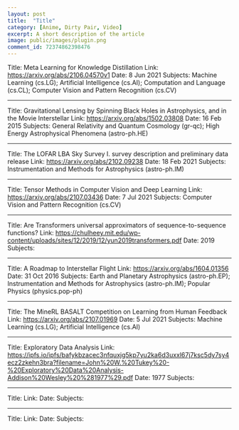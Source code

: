 ```yaml
---
layout: post
title:	"Title"
category: [Anime, Dirty Pair, Video]
excerpt: A short description of the article
image: public/images/plugin.png
comment_id: 72374862398476
---
```


Title: Meta Learning for Knowledge Distillation
Link: https://arxiv.org/abs/2106.04570v1
Date: 8 Jun 2021
Subjects: Machine Learning (cs.LG); Artificial Intelligence (cs.AI); Computation and Language (cs.CL); Computer Vision and Pattern Recognition (cs.CV)

---

Title: Gravitational Lensing by Spinning Black Holes in Astrophysics, and in the Movie Interstellar
Link: https://arxiv.org/abs/1502.03808
Date: 16 Feb 2015
Subjects:  	General Relativity and Quantum Cosmology (gr-qc); High Energy Astrophysical Phenomena (astro-ph.HE)

---

Title: The LOFAR LBA Sky Survey I. survey description and preliminary data release
Link: https://arxiv.org/abs/2102.09238
Date: 18 Feb 2021
Subjects:  	Instrumentation and Methods for Astrophysics (astro-ph.IM)

---

Title: Tensor Methods in Computer Vision and Deep Learning
Link: https://arxiv.org/abs/2107.03436
Date: 7 Jul 2021
Subjects:  	Computer Vision and Pattern Recognition (cs.CV)

---

Title: Are Transformers universal approximators of sequence-to-sequence functions?
Link: https://chulheey.mit.edu/wp-content/uploads/sites/12/2019/12/yun2019transformers.pdf
Date: 2019
Subjects: 

---

Title: A Roadmap to Interstellar Flight
Link: https://arxiv.org/abs/1604.01356
Date: 31 Oct 2016
Subjects: Earth and Planetary Astrophysics (astro-ph.EP); Instrumentation and Methods for Astrophysics (astro-ph.IM); Popular Physics (physics.pop-ph)

---

Title: The MineRL BASALT Competition on Learning from Human Feedback
Link: https://arxiv.org/abs/2107.01969
Date: 5 Jul 2021
Subjects: Machine Learning (cs.LG); Artificial Intelligence (cs.AI)

---

Title: Exploratory Data Analysis
Link: https://ipfs.io/ipfs/bafykbzacec3nfquxjg5kp7yu2ka6d3uxxl67j7ksc5dy7sy4ecz2zkehn3bra?filename=John%20W.%20Tukey%20-%20Exploratory%20Data%20Analysis-Addison%20Wesley%20%281977%29.pdf
Date: 1977
Subjects: 

---

Title: 
Link: 
Date: 
Subjects: 

---

Title: 
Link: 
Date: 
Subjects: 
